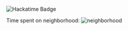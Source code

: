 ![Hackatime Badge](https://github-readme-stats.hackclub.dev/api/wakatime?username=1941&api_domain=hackatime.hackclub.com&theme=dark&custom_title=My+Hackatime+Stats+This+Week&layout=compact&cache_seconds=0&langs_count=8)

Time spent on neighborhood: ![neighborhood](https://hackatime-badge.hackclub.com/U08R4KDL6UF/neighborhood)
